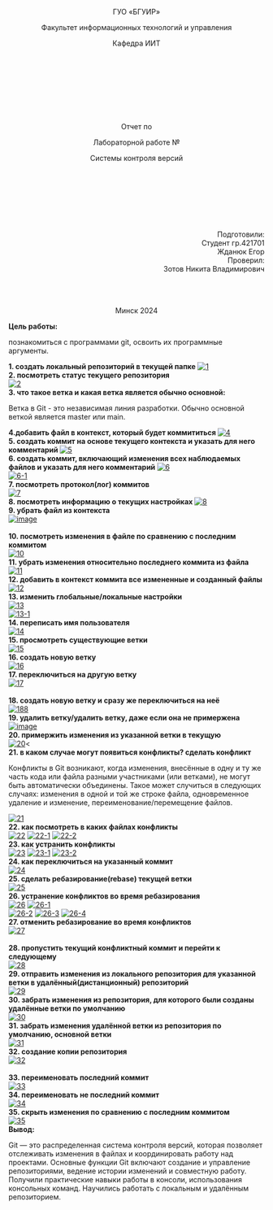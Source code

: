 <p align="center">
ГУО «БГУИР»
</p>
<p align="center">
Факультет информационных технологий и управления
</p>
<p align="center">
Кафедра ИИТ
</p>
<br><br><br><br><br><br><br>
<p align="center">Отчет по</p>
<p align="center">Лабораторной работе №</p>
<p align="center">Системы контроля версий</p>
<br><br><br><br><br><br><br>
<div align="right">Подготовили:</div>
                                                                                                    <div align="right">Студент гр.421701</div>
<div align="right">Жданюк Егор</div>
<div align="right">Проверил:</div>
<div align="right">Зотов Никита Владимирович</div>
<br><br><br>
<p align="center">Минск 2024</p>
<b>Цель работы:</b><p> познакомиться с программами git, освоить их программные аргументы.</p>
<b>1.	создать локальный репозиторий в текущей папке</b>
<a href="https://ibb.co/zfx3nLH"><img src="https://i.ibb.co/ry0B7Lf/1.png" alt="1" border="0"></a><br>
<b>2.	посмотреть статус текущего репозитория</b><br>
<a href="https://ibb.co/JcWzY9y"><img src="https://i.ibb.co/0npf0xF/2.png" alt="2" border="0"></a><br>
<b>3. что такое ветка и какая ветка является обычно основной:</b>
<p>Ветка в Git - это независимая линия разработки. Обычно основной веткой является master или main.</p>
<b>4.добавить файл в контекст, который будет коммититься </b>
<a href="https://ibb.co/mcSfdP4"><img src="https://i.ibb.co/LZvVBs1/4.png" alt="4" border="0"></a><br>
<b>5. создать коммит на основе текущего контекста и указать для него комментарий </b>
<a href="https://ibb.co/xYJ17cf"><img src="https://i.ibb.co/LrnxZqJ/5.png" alt="5" border="0"></a><br>
<b>6. создать коммит, включающий изменения всех наблюдаемых файлов и указать для него комментарий</b>
<a href="https://ibb.co/cybLSY4"><img src="https://i.ibb.co/CwJ23PR/6.png" alt="6" border="0"></a><br /><a target='_blank' href='https://ru.imgbb.com/'></a>
<a href="https://ibb.co/Vp4nkJC"><img src="https://i.ibb.co/rfr8XFp/6-1.png" alt="6-1" border="0"></a><br>
<b>7. посмотреть протокол(лог) коммитов </b><br>
<a href="https://ibb.co/YyG9hSj"><img src="https://i.ibb.co/3MHXcbh/7.png" alt="7" border="0"></a><br>
<b>8. посмотреть информацию о текущих настройках </b>
<a href="https://ibb.co/82pWJQB"><img src="https://i.ibb.co/bLZSxG3/8.png" alt="8" border="0"></a><br>
<b>9. убрать файл из контекста</b><br>
<a href="https://ibb.co/YhhMvhc"><img src="https://i.ibb.co/bXXZpXs/image.png" alt="image" border="0"></a><br /><a target='_blank' href='https://ru.imgbb.com/'></a><br />
<b>10. посмотреть изменения в файле по сравнению с последним коммитом</b><br>
<a href="https://ibb.co/7ypwfXm"><img src="https://i.ibb.co/yskw9Xj/10.png" alt="10" border="0"></a><br>
<b>11. убрать изменения относительно последнего коммита из файла</b><br>
<a href="https://ibb.co/CMH1yr6"><img src="https://i.ibb.co/VQqjGKx/11.png" alt="11" border="0"></a><br>
<b>12. добавить в контекст коммита все измененные и созданный файлы</b><br>
<a href="https://ibb.co/3N5JmKG"><img src="https://i.ibb.co/BZH12kd/12.png" alt="12" border="0"></a><br>
<b>13. изменить глобальные/локальные настройки</b><br>
<a href="https://ibb.co/XFYGG5N"><img src="https://i.ibb.co/GCHrrMB/13.png" alt="13" border="0"></a><br>
<a href="https://ibb.co/Rc0fV45"><img src="https://i.ibb.co/Hqz6kpJ/13-1.png" alt="13-1" border="0"></a><br>
<b>14. переписать имя пользователя</b><br>
<a href="https://ibb.co/379bVyn"><img src="https://i.ibb.co/6m7SGRk/14.png" alt="14" border="0"></a><br>
<b>15. просмотреть существующие ветки</b><br>
<a href="https://ibb.co/G2HJvyW"><img src="https://i.ibb.co/ncP0s97/15.png" alt="15" border="0"></a><br>
<b>16. создать новую ветку</b><br>
<a href="https://ibb.co/r7MNDSS"><img src="https://i.ibb.co/WxFjmww/16.png" alt="16" border="0"></a><br>
<b>17. переключиться на другую ветку</b><br>
<a href="https://ibb.co/NC92kM8"><img src="https://i.ibb.co/r0x2LVC/17.png" alt="17" border="0"></a><br /><a target='_blank' href='https://ru.imgbb.com/'></a><br />
<b>18. создать новую ветку и сразу же переключиться на неё</b><br>
<a href="https://ibb.co/QHNdFV4"><img src="https://i.ibb.co/2MtN7rT/188.png" alt="188" border="0"></a><br>
<b>19. удалить ветку/удалить ветку, даже если она не примержена</b><br>
<a href="https://ibb.co/Sf8GRtk"><img src="https://i.ibb.co/QDRtrPW/image.png" alt="image" border="0"></a><br>
<b>20. примержить изменения из указанной ветки в текущую</b><br>
<a href="https://ibb.co/t8JLHWx"><img src="https://i.ibb.co/Wg2VHYP/20.png" alt="20" border="0"></a><<br>
<b>21. в каком случае могут появиться конфликты? сделать конфликт</b><br>
<p>Конфликты в Git возникают, когда изменения, внесённые в одну и ту же часть кода или файла разными участниками (или ветками), не могут быть автоматически объединены. Такое может случиться в следующих случаях: изменения в одной и той же строке файла, одновременное удаление и изменение, переименование/перемещение файлов.</p>
<a href="https://ibb.co/rMRKtRB"><img src="https://i.ibb.co/q93Ln3H/21.png" alt="21" border="0"></a><br>
<b>22. как посмотреть в каких файлах конфликты</b><br>
<a href="https://ibb.co/QCyYkMx"><img src="https://i.ibb.co/MGFPf7J/22.png" alt="22" border="0"></a>
<a href="https://ibb.co/qJxMfJm"><img src="https://i.ibb.co/0sQjSsY/22-1.png" alt="22-1" border="0"></a>
<a href="https://ibb.co/ZYbYbKf"><img src="https://i.ibb.co/dLHLH6f/22-2.png" alt="22-2" border="0"></a><br>
<b>23. как устранить конфликты</b><br>
<a href="https://ibb.co/Ch0hyST"><img src="https://i.ibb.co/6gsgSqf/23.png" alt="23" border="0"></a>
<a href="https://ibb.co/FVdCStP"><img src="https://i.ibb.co/xHrdpQ4/23-1.png" alt="23-1" border="0"></a>
<a href="https://ibb.co/5cHGxnN"><img src="https://i.ibb.co/2K4WYsD/23-2.png" alt="23-2" border="0"></a><br>
<b>24. как переключиться на указанный коммит</b><br>
<a href="https://ibb.co/YPcLmTh"><img src="https://i.ibb.co/17rm1JT/24.png" alt="24" border="0"></a><br>
<b>25. сделать ребазирование(rebase) текущей ветки</b><br>
<a href="https://ibb.co/KDJwZg7"><img src="https://i.ibb.co/pQSyDTZ/25.png" alt="25" border="0"></a><br>
<b>26. устранение конфликтов во время ребазирования</b><br>
<a href="https://ibb.co/5nD0cNL"><img src="https://i.ibb.co/vQ5Fz7k/26.png" alt="26" border="0"></a>
<a href="https://ibb.co/KybygV2"><img src="https://i.ibb.co/LpYpy9x/26-1.png" alt="26-1" border="0"></a><br /><a target='_blank' href='https://ru.imgbb.com/'></a>
<a href="https://ibb.co/f4FPH25"><img src="https://i.ibb.co/jgf1DT2/26-2.png" alt="26-2" border="0"></a>
<a href="https://ibb.co/DtXRjHt"><img src="https://i.ibb.co/wRHz2FR/26-3.png" alt="26-3" border="0"></a>
<a href="https://ibb.co/TBJwqpK"><img src="https://i.ibb.co/0j1nV8B/26-4.png" alt="26-4" border="0"></a><br>
<b>27. отменить ребазирование во время конфликтов</b><br>
<a href="https://ibb.co/ggvgWLJ"><img src="https://i.ibb.co/mzvzyV4/27.png" alt="27" border="0"></a><br /><a target='_blank' href='https://ru.imgbb.com/'></a><br />
<b>28. пропустить текущий конфликтный коммит и перейти к следующему</b><br>
<a href="https://ibb.co/Rczp47h"><img src="https://i.ibb.co/bXzgR7H/28.png" alt="28" border="0"></a><br>
<b>29. отправить изменения из локального репозитория для указанной ветки в удалённый(дистанционный) репозиторий</b><br>
<a href="https://ibb.co/hgtPW31"><img src="https://i.ibb.co/S69hnF7/29.png" alt="29" border="0"></a><br>
<b>30. забрать изменения из репозитория, для которого были созданы удалённые ветки по умолчанию</b><br>
<a href="https://ibb.co/RgXKZD5"><img src="https://i.ibb.co/hgGNhmq/30.png" alt="30" border="0"></a><br>
<b>31. забрать изменения удалённой ветки из репозитория по умолчанию, основной ветки</b><br>
<a href="https://ibb.co/7bpqND0"><img src="https://i.ibb.co/wYQfrq2/31.png" alt="31" border="0"></a><br>
<b>32. создание копии репозитория</b><br>
<a href="https://ibb.co/BnH1FQB"><img src="https://i.ibb.co/g4bnhfJ/32.png" alt="32" border="0"></a><br /><a target='_blank' href='https://ru.imgbb.com/'></a><br />
<b>33. переименовать последний коммит</b><br>
<a href="https://ibb.co/FBKvwdp"><img src="https://i.ibb.co/jLTKMjt/33.png" alt="33" border="0"></a><br>
<b>34. переименовать не последний коммит</b><br>
<a href="https://ibb.co/m0DwBJF"><img src="https://i.ibb.co/f915SMG/34.png" alt="34" border="0"></a><br>
<b>35. скрыть изменения по сравнению с последним коммитом</b><br>
<a href="https://ibb.co/KrV0DZB"><img src="https://i.ibb.co/P61mMpJ/35.png" alt="35" border="0"></a><br>
<b>Вывод: </b><p>Git — это распределенная система контроля версий, которая позволяет отслеживать изменения в файлах и координировать работу над проектами. Основные функции Git включают создание и управление репозиториями, ведение истории изменений и совместную работу. Получили практические навыки работы в консоли, использования консольных команд. Научились работать с локальным и удалённым репозиторием.</p>
